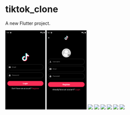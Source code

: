 # tiktok_clone

A new Flutter project.

<p float="left">
  <img src="https://github.com/ElifYu/TikTok-Clone/blob/main/assets/image10.png" width="25%"/>
  <img src="https://github.com/ElifYu/TikTok-Clone/blob/main/assets/image6.png" width="25%"/>
  <img src="https://github.com/ElifYu/TikTok-Clone/blob/main/assets/image4.png" width="20%"/>
   <img src="https://github.com/ElifYu/TikTok-Clone/blob/main/assets/image11.png" width="20%"/>
   <img src="https://github.com/ElifYu/TikTok-Clone/blob/main/assets/image2.png" width="20%"/>
     <img src="https://github.com/ElifYu/TikTok-Clone/blob/main/assets/image7.png" width="20%"/>
      <img src="https://github.com/ElifYu/TikTok-Clone/blob/main/assets/image1.png" width="20%"/>
  <img src="https://github.com/ElifYu/TikTok-Clone/blob/main/assets/image5.png" width="20%"/>
</p>
